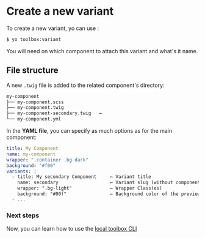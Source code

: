 # Create a new variant

To create a new variant, yo can use :

```bash
$ yo toolbox:variant
```

You will need on which component to attach this variant and what's it name.

## File structure

A new `.twig` file is added to the related component's directory:

```sh
my-component
├── my-component.scss
├── my-component.twig
├── my-component-secondary.twig   ←
└── my-component.yml
```

In the **YAML file**, you can specify as much options as for the main component:
  ```yaml
  title: My Component
  name: my-component
  wrapper: ".container .bg-dark"
  background: "#f00" 
  variants: |
    - title: My secondary Component     ← Variant title
      name: secondary                   ← Variant slug (without component slug)
      wrapper: ".bg-light"              ← Wrapper Class(es)
      background: "#00f"                ← Background color of the preview box
    - ...
  ```

### Next steps

Now, you can learn how to use the [local toolbox CLI](cli.html)
